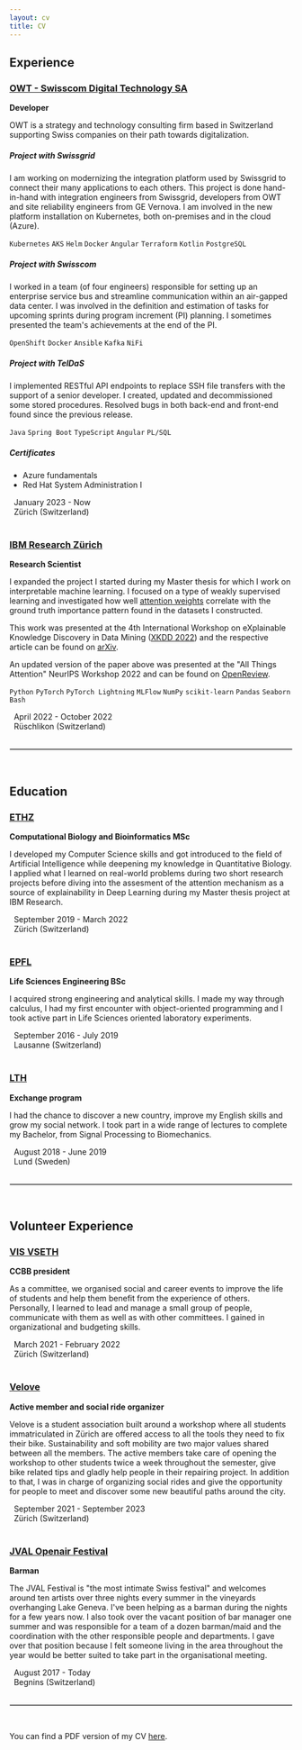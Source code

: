 ```yaml
---
layout: cv
title: CV
---
```


## Experience
### [OWT - Swisscom Digital Technology SA](https://www.owt.swiss/en/)
**Developer**

OWT is a strategy and technology consulting firm based in Switzerland supporting Swiss companies on their path towards digitalization.

##### Project with Swissgrid
I am working on modernizing the integration platform used by Swissgrid to connect their many applications to each others. 
This project is done hand-in-hand with integration engineers from Swissgrid, developers from OWT and site reliability engineers from GE Vernova.
I am involved in the new platform installation on Kubernetes, both on-premises and in the cloud (Azure).

`Kubernetes` `AKS` `Helm` `Docker` `Angular` `Terraform` `Kotlin` `PostgreSQL`

##### Project with Swisscom
I worked in a team (of four engineers) responsible for setting up an enterprise service bus and streamline communication within an air-gapped data center. I was involved in the definition and estimation of tasks for upcoming sprints during program increment (PI) planning. I sometimes presented the team's achievements at the end of the PI.

`OpenShift` `Docker` `Ansible` `Kafka` `NiFi`

##### Project with TelDaS
I implemented RESTful API endpoints to replace SSH file transfers with the support of a senior developer. I created, updated and decommissioned some stored procedures. Resolved bugs in both back-end and front-end found since the previous release.

`Java` `Spring Boot` `TypeScript` `Angular` `PL/SQL`

##### Certificates 
- Azure fundamentals
- Red Hat System Administration I

<div><i class="fa fa-calendar" style="font-size: .7rem;"></i>   January 2023 - Now</div>
<div><i class="fa fa-map-marker" style="font-size: 1.2rem;"></i>   Zürich (Switzerland)</div>
<br>

### [IBM Research Zürich](https://www.zurich.ibm.com/) 
**Research Scientist**

I expanded the project I started during my Master thesis for which I work on interpretable machine learning.
I focused on a type of weakly supervised learning and investigated how well [attention weights](https://arxiv.org/abs/1706.03762) correlate with the ground truth importance pattern found in the datasets I constructed.

This work was presented at the 4th International Workshop on eXplainable Knowledge Discovery in Data Mining ([XKDD 2022](https://kdd.isti.cnr.it/xkdd2022/)) and the respective article can be found on [arXiv](https://arxiv.org/abs/2207.13018).

An updated version of the paper above was presented at the "All Things Attention" NeurIPS Workshop 2022 and can be found on [OpenReview](https://openreview.net/forum?id=RuXGMxQjTO).

`Python` `PyTorch` `PyTorch Lightning` `MLFlow` `NumPy` `scikit-learn` `Pandas` `Seaborn` `Bash`

<div><i class="fa fa-calendar" style="font-size: .7rem;"></i>   April 2022 - October 2022</div>
<div><i class="fa fa-map-marker" style="font-size: 1.2rem;"></i>   Rüschlikon (Switzerland)</div>
<br>

<hr style="border:.5px solid lightgray"> <br>

## Education
### [ETHZ](https://cbb.ethz.ch/) 
**Computational Biology and Bioinformatics MSc**

I developed my Computer Science skills and got introduced to the field of Artificial Intelligence while deepening my knowledge in Quantitative Biology. I applied what I learned on real-world problems during two short research projects before diving into the assesment of the attention mechanism as a source of explainability in Deep Learning during my Master thesis project at IBM Research.

<div><i class="fa fa-calendar" style="font-size: .7rem;"></i>   September 2019 - March 2022</div>
<div><i class="fa fa-map-marker" style="font-size: 1.2rem;"></i>   Zürich (Switzerland)</div>  
<br>

### [EPFL](https://www.epfl.ch/schools/sv/education/bachelor-in-life-sciences-engineering/)
**Life Sciences Engineering BSc**

I acquired strong engineering and analytical skills. I made my way through calculus, I had my first encounter with object-oriented programming and I took active part in Life Sciences oriented laboratory experiments.

<div><i class="fa fa-calendar" style="font-size: .7rem;"></i>   September 2016 - July 2019</div>
<div><i class="fa fa-map-marker" style="font-size: 1.2rem;"></i>   Lausanne (Switzerland)</div>
<br>

### [LTH](https://www.lth.se/utbildning/elektroteknik/)
**Exchange program**

I had the chance to discover a new country, improve my English skills and grow my social network. I took part in a wide range of lectures to complete my Bachelor, from Signal Processing to Biomechanics.

<div><i class="fa fa-calendar" style="font-size: .7rem;"></i>   August 2018 - June 2019</div>
<div><i class="fa fa-map-marker" style="font-size: 1.2rem;"></i>   Lund (Sweden)</div>
<br>

<hr style="border:.5px solid lightgray"> <br>

## Volunteer Experience

### [VIS VSETH](https://vis.ethz.ch/en/about/committees/ccbb)

**CCBB president**

As a committee, we organised social and career events to improve the life of students and help them benefit from the experience of others. Personally, I learned to lead and manage a small group of people, communicate with them as well as with other committees. I gained in organizational and budgeting skills.

<div><i class="fa fa-calendar" style="font-size: .7rem;"></i>   March 2021 - February 2022</div>
<div><i class="fa fa-map-marker" style="font-size: 1.2rem;"></i>   Zürich (Switzerland)</div>
<br>

### [Velove](https://veloveuzh.ch/)

**Active member and social ride organizer**

Velove is a student association built around a workshop where all students immatriculated in Zürich are offered access to all the tools they need to fix their bike. 
Sustainability and soft mobility are two major values shared between all the members. 
The active members take care of opening the workshop to other students twice a week throughout the semester, give bike related tips and gladly help people in their repairing project. 
In addition to that, I was in charge of organizing social rides and give the opportunity for people to meet and discover some new beautiful paths around the city.

<div><i class="fa fa-calendar" style="font-size: .7rem;"></i>   September 2021 - September 2023</div>
<div><i class="fa fa-map-marker" style="font-size: 1.2rem;"></i>   Zürich (Switzerland)</div>
<br>

### [JVAL Openair Festival](https://www.jval.ch/)

**Barman**

The JVAL Festival is "the most intimate Swiss festival" and welcomes around ten artists over three nights every summer in the vineyards overhanging Lake Geneva. I've been helping as a barman during the nights for a few years now. I also took over the vacant position of bar manager one summer and was responsible for a team of a dozen barman/maid and the coordination with the other responsible people and departments. I gave over that position because I felt someone living in the area throughout the year would be better suited to take part in the organisational meeting. 

<div><i class="fa fa-calendar" style="font-size: .7rem;"></i>   August 2017 - Today</div>
<div><i class="fa fa-map-marker" style="font-size: 1.2rem;"></i>   Begnins (Switzerland)</div>
<br>



<hr style="border:.5px solid lightgray"> <br>

You can find a PDF version of my CV <a href="https://johaab.github.io/assets/pdf/haab_jonathan_cv.pdf" target="_blank">here</a>.

